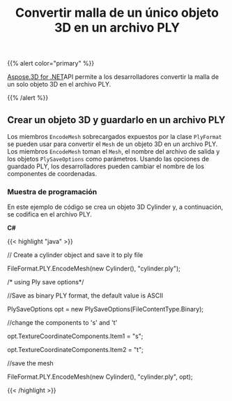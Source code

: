﻿---
title: Convertir malla de un único objeto 3D en un archivo PLY
type: docs
weight: 20
url: /es/net/convert-mesh-of-a-single-3d-object-in-ply-file/
description: Los miembros EncodeMesh sobrecargados expuestos por la clase PlyFormat se pueden utilizar para convertir la malla de un objeto 3D en un archivo PLY. Los miembros EncodeMesh toman los objetos Mesh, el nombre del archivo de salida y PlySaveOptions como parámetros. Usando las opciones de guardado PLY, los desarrolladores pueden cambiar el nombre de los componentes de coordenadas.
---
{{% alert color="primary" %}}

[Aspose.3D for .NET](https://products.aspose.com/3d/net/)API permite a los desarrolladores convertir la malla de un solo objeto 3D en el archivo PLY.

{{% /alert %}}
## **Crear un objeto 3D y guardarlo en un archivo PLY**
Los miembros `EncodeMesh` sobrecargados expuestos por la clase `PlyFormat` se pueden usar para convertir el `Mesh` de un objeto 3D en un archivo PLY. Los miembros `EncodeMesh` toman el `Mesh`, el nombre del archivo de salida y los objetos `PlySaveOptions` como parámetros. Usando las opciones de guardado PLY, los desarrolladores pueden cambiar el nombre de los componentes de coordenadas.
### **Muestra de programación**
En este ejemplo de código se crea un objeto 3D Cylinder y, a continuación, se codifica en el archivo PLY.

**C#**

{{< highlight "java" >}}

 // Create a cylinder object and save it to ply file

FileFormat.PLY.EncodeMesh(new Cylinder(), "cylinder.ply");

/* using Ply save options*/

//Save as binary PLY format, the default value is ASCII

PlySaveOptions opt = new PlySaveOptions(FileContentType.Binary);

//change the components to 's' and 't'

opt.TextureCoordinateComponents.Item1 = "s";

opt.TextureCoordinateComponents.Item2 = "t";

//save the mesh

FileFormat.PLY.EncodeMesh(new Cylinder(), "cylinder.ply", opt);

{{< /highlight >}}
